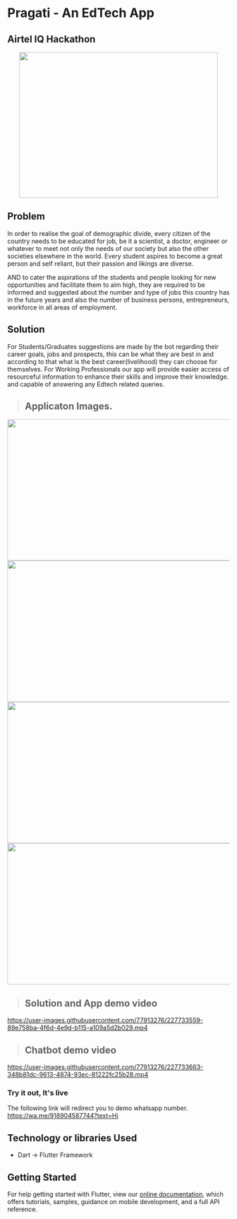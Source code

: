 # Pragati - An EdTech App
## Airtel IQ Hackathon

<p align="center">
  <img width="450px" height="330px" src="https://user-images.githubusercontent.com/91654378/206008194-19b49861-b061-49c0-856a-7f452d81fdce.png"/>
</p>

## Problem 

In order to realise the goal of demographic divide, every citizen of the country needs to be educated for job, be it a scientist, a doctor, engineer or whatever to meet not only the needs of our society but also the other societies elsewhere in the world. Every student aspires to become a great person and self reliant, but their passion and likings are diverse. 

AND to cater the aspirations of the students and people looking for new opportunities and facilitate them to aim high, they are required to be informed and suggested about the number and type of jobs this country has in the future years and also the number of business persons, entrepreneurs, workforce in all areas of employment. 

## Solution

For Students/Graduates suggestions are made by the bot regarding their career goals, jobs and prospects, this can be what they are best in and according to that what is the best career(livelihood) they can choose for themselves.
For Working Professionals our app will provide easier access of resourceful information to enhance their skills and improve their knowledge.
and capable  of answering any Edtech related queries.

  > ## Applicaton Images.
  
  <img width="640px" height="320px" src="https://github.com/Marcresi/pragati/assets/101006060/029da282-a041-4fb5-a8db-9b15dc7719ce"/>
  <img width="640px" height="320px" src="https://github.com/Marcresi/pragati/assets/101006060/cca565a8-52e7-4137-b6ec-6b1e885e6fb6"/>
  
  <img width="640px" height="320px" src="https://github.com/Marcresi/pragati/assets/101006060/2eb5608c-edf5-4bc5-9965-706956bf4192"/>
  <img width="640px" height="320px" src="https://github.com/Marcresi/pragati/assets/101006060/84ace80b-4db2-46d7-8fb7-774222a892f2"/>


  > ## Solution and App demo video
  https://user-images.githubusercontent.com/77913276/227733559-89e758ba-4f6d-4e9d-b115-a109a5d2b029.mp4
  
  > ## Chatbot demo video
  https://user-images.githubusercontent.com/77913276/227733663-348b81dc-9613-4874-93ec-81222fc25b28.mp4

### Try it out, It's live
The following link will redirect you to demo whatsapp number. 
https://wa.me/918904587744?text=Hi

## Technology or libraries Used

- Dart -> Flutter Framework


## Getting Started
For help getting started with Flutter, view our
[online documentation](https://flutter.dev/docs), which offers tutorials,
samples, guidance on mobile development, and a full API reference.


